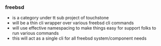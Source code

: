 ### freebsd

- is a category under tt sub project of touchstone
- will be a thin cli wrapper over various freebsd cli commands
- will use effective namespacing to make things easy for support folks to run various commands
- this will act as a single cli for all freebsd system/component needs
